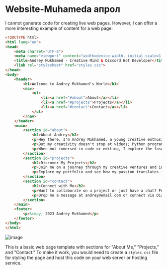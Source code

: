 # Website-Muhameda апрол

I cannot generate code for creating live web pages. However, I can offer a more interesting example of content for a web page:

```html
<!DOCTYPE html>
<html lang="en">
<head>
    <meta charset="UTF-8">
    <meta name="viewport" content="width=device-width, initial-scale=1.0">
    <title>Andrey Mukhamed - Creative Mind & Discord Bot Developer</title>
    <link rel="stylesheet" href="styles.css">
</head>
<body>
    <header>
        <h1>Welcome to Andrey Mukhamed's World</h1>
        <nav>
            <ul>
                <li><a href="#about">About</a></li>
                <li><a href="#projects">Projects</a></li>
                <li><a href="#contact">Contact</a></li>
            </ul>
        </nav>
    </header>
    <main>
        <section id="about">
            <h2>About Andrey</h2>
            <p>Hey there, I'm Andrey Mukhamed, a young creative enthusiast. My world revolves around crafting engaging videos, scripting compelling narratives, and delving into the world of technology. Adobe Suite is my playground where I create visual wonders that leave lasting impressions.</p>
            <p>But my creativity doesn't stop at videos; Python programming is my other passion. Crafting Discord bots and designing interactive websites are just a few of the ways I bring my ideas to life.</p>
            <p>When not immersed in code or editing, I explore the fascinating realm of electrical systems as I pursue my Electrical Engineering degree. I'm always up for technical challenges and innovation.</p>
        </section>
        <section id="projects">
            <h2>Discover My Projects</h2>
            <p>Join me on a journey through my creative ventures and innovative projects. From captivating video productions to functional Discord bots and intriguing websites, each project is a testament to my dedication to creativity and technology.</p>
            <p>Explore my portfolio and see how my passion translates into unique and engaging experiences.</p>
        </section>
        <section id="contact">
            <h2>Connect with Me</h2>
            <p>Want to collaborate on a project or just have a chat? Feel free to reach out! I'm always open to new opportunities, ideas, and discussions. Let's create, innovate, and explore together.</p>
            <p>Drop me a message at andrey@email.com or connect via Discord: Andrey#1234</p>
        </section>
    </main>
    <footer>
        <p>&copy; 2023 Andrey Mukhamed</p>
    </footer>
</body>
</html>
```
![image](https://github.com/AndreMuhamed/Website-Muhameda/assets/128980327/96fbcc3f-add7-4d7a-9d2c-b63cc75b4cbb)

This is a basic web page template with sections for "About Me," "Projects," and "Contact." To make it work, you would need to create a `styles.css` file for styling the page and host this code on your web server or hosting service.
